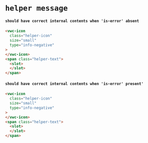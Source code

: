 # `helper message`

#### `should have correct internal contents when 'is-error' absent`

```html
<vwc-icon
  class="helper-icon"
  size="small"
  type="info-negative"
>
</vwc-icon>
<span class="helper-text">
  <slot>
  </slot>
</span>

```

#### `should have correct internal contents when 'is-error' present'`

```html
<vwc-icon
  class="helper-icon"
  size="small"
  type="info-negative"
>
</vwc-icon>
<span class="helper-text">
  <slot>
  </slot>
</span>

```


